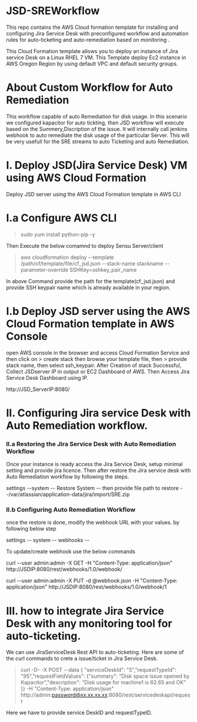 # JSD-SREWorkflow
This repo contains the AWS Cloud formation template for installing and configuring Jira Service Desk with preconfigured workflow and automation rules for auto-ticketing and auto-remediation based on monitoring .

This Cloud Formation template allows you to deploy an instance of Jira service Desk on a Linux RHEL 7 VM. This Template deploy Ec2 instance in AWS Oregon Region by using default VPC and default security groups.

 # About Custom Workflow for Auto Remediation
 
 This workflow capable of auto Remediation for disk usage. In this scenario we configured kapacitor for auto tickting, then JSD workflow will execute based on the Summery,Discription of the issue. It will internally call jenkins webhook to auto remediate the disk usage of the particular Server. This will be very usefull for the SRE streams to auto Ticketing and auto Remediation.

# I. Deploy  JSD(Jira Service Desk) VM using AWS Cloud Formation
Deploy JSD server using the AWS Cloud Formation template in AWS CLI

  # I.a Configure AWS CLI

 > sudo yum install python-pip -y

Then Execute the below comamnd to deploy Sensu Server/client

> aws cloudformation deploy --template /path/of/template/file/cf_jsd.json --stack-name stackname --parameter-override     SSHKey=sshkey_pair_name

In above Command provide the path for the template(cf_jsd.json) and provide SSH keypair name which is already available in your region.

# I.b Deploy JSD server using the AWS Cloud Formation template in AWS Console
open AWS console in the browser and access Cloud Formation Service and then click on > create stack then browse your template file, then > provide stack name, then select ssh_keypair. After Creation of stack Successful, Collect JSDserver IP in output or EC2 Dashboard of AWS. Then Access Jira Service Desk Dashboard using IP.

http://JSD_ServerIP:8080/

# II. Configuring Jira service Desk with Auto Remediation workflow.
  ### II.a Restoring the Jira Service Desk with Auto Remediation Workflow  
  Once your instance is ready access the Jira Service Desk, setup minimal setting and provide jira licence. Then after restore the Jira service desk with Auto Remediation workflow by following the steps.
  
  settings --system -- Restore System -- then provide file path to restore --/var/atlassian/application-data/jira/import/SRE.zip 
  ### II.b Configuring Auto Remediation Workflow 
  once the restore is done, modify the webhook URL with your values. by following below step
  
  settings -- system -- webhooks -- 
 
 To update/create webhook use the below commands
  
  curl --user admin:admin -X GET -H "Content-Type: application/json" http://JSDIP:8080/rest/webhooks/1.0/webhook/
  
  curl --user admin:admin -X PUT -d @webhook.json -H "Content-Type: application/json" http://JSDIP:8080/rest/webhooks/1.0/webhook/1

# III. how to integrate Jira Service Desk with any monitoring tool for auto-ticketing.

We can use JiraServiceDesk Rest API to auto-ticketing. Here are some of the curl commands to crete a issue/ticket in Jira Service Desk.

> curl -D- -X POST --data { "serviceDeskId": "5","requestTypeId": "95","requestFieldValues": {"summary": "Disk space issue opened by Kapacitor","description": "Disk usage for machine1 is 62.65 and OK" }} -H "Content-Type: application/json" http://admin:password@xx.xx.xx.xx:8080/rest/servicedeskapi/request

Here we have to provide service DeskID and requestTypeID.
